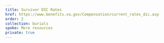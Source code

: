 ```yaml
---
title: Survivor DIC Rates
href: https://www.benefits.va.gov/Compensation/current_rates_dic.asp
order: 2
collection: burials
spoke: More resources
private: true
---
```

